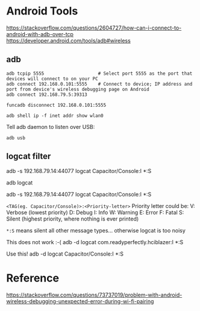 # Android Tools

https://stackoverflow.com/questions/2604727/how-can-i-connect-to-android-with-adb-over-tcp
https://developer.android.com/tools/adb#wireless

## adb


```
adb tcpip 5555                    # Select port 5555 as the port that devices will connect to on your PC
adb connect 192.168.0.101:5555    # Connect to device; IP address and port from device's wireless debugging page on Android 
adb connect 192.168.79.5:39313

funcadb disconnect 192.168.0.101:5555

adb shell ip -f inet addr show wlan0
```

Tell adb daemon to listen over USB:
```
adb usb
```


## logcat filter

adb -s 192.168.79.14:44077 logcat Capacitor/Console:I *:S

adb logcat

adb -s 192.168.79.14:44077 logcat Capacitor/Console:I *:S

`<TAG(eg. Capacitor/Console)>:<Priority-letter>`
Priority letter could be:
V: Verbose (lowest priority)
D: Debug
I: Info
W: Warning
E: Error
F: Fatal
S: Silent (highest priority, where nothing is ever printed)

`*:S` means silent all other message types... otherwise logcat is too noisy

This does not work :-(
adb -d logcat com.readyperfectly.hciblazer:I *:S

Use this!
adb -d logcat Capacitor/Console:I *:S

# Reference

https://stackoverflow.com/questions/73737019/problem-with-android-wireless-debugging-unexpected-error-during-wi-fi-pairing
